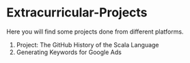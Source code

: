 # Extracurricular-Projects

Here you will find some projects done from different platforms.

1. Project: The GitHub History of the Scala Language
2. Generating Keywords for Google Ads
